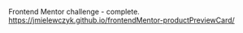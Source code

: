 Frontend Mentor challenge - complete. https://jmielewczyk.github.io/frontendMentor-productPreviewCard/
